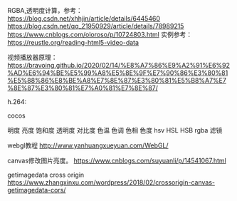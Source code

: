 RGBA,透明度计算，参考： 
https://blog.csdn.net/xhhjin/article/details/6445460
https://blog.csdn.net/qq_21950929/article/details/78989215
https://www.cnblogs.com/oloroso/p/10724803.html
实例参考：
https://reustle.org/reading-html5-video-data

视频播放器原理：
https://bravoing.github.io/2020/02/14/%E8%A7%86%E9%A2%91%E6%92%AD%E6%94%BE%E5%99%A8%E5%8E%9F%E7%90%86%E3%80%81%E5%88%86%E8%BE%A8%E7%8E%87%E3%80%81%E5%B8%A7%E7%8E%87%E3%80%81%E7%A0%81%E7%8E%87/

h.264: 

cocos

明度
亮度
饱和度
透明度
对比度
色温
色调
色相
色度
hsv
HSL
HSB
rgba
滤镜


webgl教程
http://www.yanhuangxueyuan.com/WebGL/

canvas修改图片亮度。
https://www.cnblogs.com/suyuanli/p/14541067.html

getimagedata cross origin
https://www.zhangxinxu.com/wordpress/2018/02/crossorigin-canvas-getimagedata-cors/